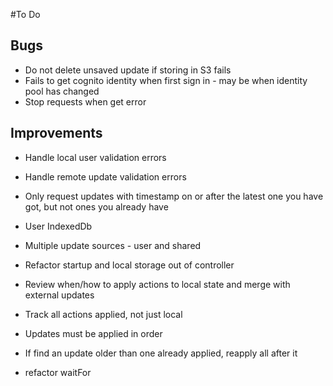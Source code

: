 #To Do

Bugs
----

- Do not delete unsaved update if storing in S3 fails
- Fails to get cognito identity when first sign in - may be when identity pool has changed
- Stop requests when get error

Improvements
------------

- Handle local user validation errors
- Handle remote update validation errors
- Only request updates with timestamp on or after the latest one you have got, but not ones you already have
- User IndexedDb
- Multiple update sources - user and shared
- Refactor startup and local storage out of controller
- Review when/how to apply actions to local state and merge with external updates
- Track all actions applied, not just local
- Updates must be applied in order
- If find an update older than one already applied, reapply all after it

- refactor waitFor

